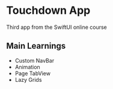 # Touchdown App
Third app from the SwiftUI online course

## Main Learnings

- Custom NavBar
- Animation
- Page TabView
- Lazy Grids
